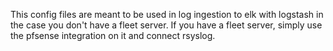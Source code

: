 This config files are meant to be used in log ingestion to elk with logstash in the case you don't have a fleet server.
If you have a fleet server, simply use the pfsense integration on it and connect rsyslog.
